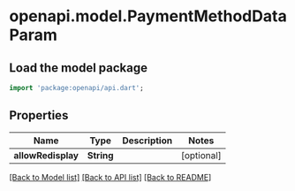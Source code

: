 # openapi.model.PaymentMethodDataParam

## Load the model package
```dart
import 'package:openapi/api.dart';
```

## Properties
Name | Type | Description | Notes
------------ | ------------- | ------------- | -------------
**allowRedisplay** | **String** |  | [optional] 

[[Back to Model list]](../README.md#documentation-for-models) [[Back to API list]](../README.md#documentation-for-api-endpoints) [[Back to README]](../README.md)


